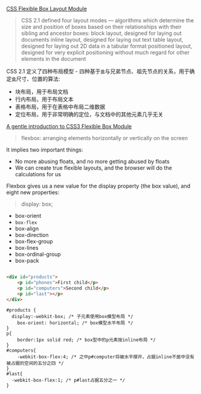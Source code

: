[CSS Flexible Box Layout Module](http://www.w3.org/TR/css3-flexbox/)

> CSS 2.1 defined four layout modes — algorithms which determine the size and position of boxes based on their relationships with their sibling and ancestor boxes:
block layout, designed for laying out documents
inline layout, designed for laying out text
table layout, designed for laying out 2D data in a tabular format
positioned layout, designed for very explicit positioning without much regard for other elements in the document

CSS 2.1 定义了四种布局模型 - 四种基于`盒`与兄弟节点、祖先节点的关系，用于确定`盒`尺寸、位置的算法:
- 块布局，用于布局文档
- 行内布局，用于布局文本
- 表格布局，用于在表格中布局二维数据
- 定位布局，用于非常明确的定位，与文档中的其他元素几乎无关


[A gentle introduction to CSS3 Flexible Box Module](http://www.the-haystack.com/2010/01/23/css3-flexbox-part-1/)
 
> flexbox: arranging elements horizontally or vertically on the screen

It implies two important things:

- No more abusing floats, and no more getting abused by floats
- We can create true flexible layouts, and the browser will do the calculations for us

Flexbox gives us a new value for the display property (the box value), and eight new properties:

> display: box;

- box-orient
- `box-flex`
- box-align
- box-direction
- box-flex-group
- box-lines
- box-ordinal-group
- box-pack


```html

<div id="products">
    <p id="phones">First child</p>
    <p id="computers">Second child</p>
    <p id="last"></p>
</div>

```

```csss
#products { 
  display:-webkit-box; /* 子元素使用box模型布局 */
	box-orient: horizontal; /* box模型水平布局 */
}
p{
	border:1px solid red; /* box型中的p元素按inline布局 */
}
#computers{
	-webkit-box-flex:4; /* 之中p#computer将被水平撑开，占据inline不居中没有被占据的空间的五分之四 */
}
#last{
  -webkit-box-flex:1; /* p#last占据五分之一 */
}
```
